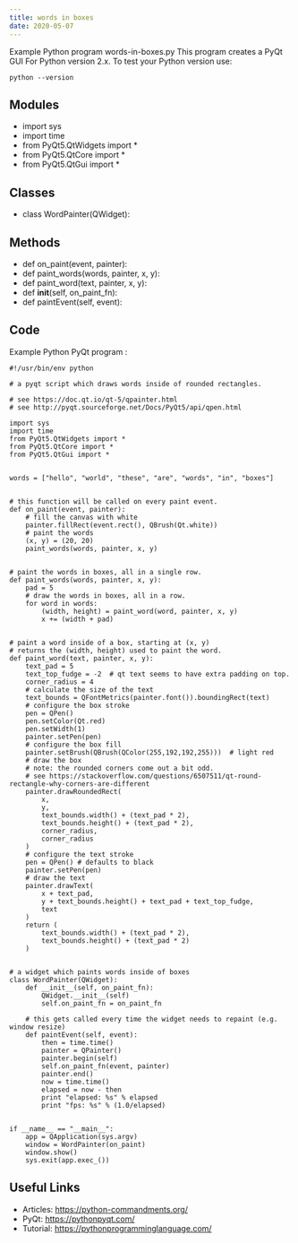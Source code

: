 ```yaml
---
title: words in boxes
date: 2020-05-07
---
```

Example Python program words-in-boxes.py
This program creates a PyQt GUI
For Python version 2.x.
To test your Python version use:

    python --version

## Modules

* import sys
* import time
* from PyQt5.QtWidgets import *
* from PyQt5.QtCore import *
* from PyQt5.QtGui import *

## Classes

* class WordPainter(QWidget):

## Methods

* def on_paint(event, painter):
* def paint_words(words, painter, x, y):
* def paint_word(text, painter, x, y):
* def __init__(self, on_paint_fn):
* def paintEvent(self, event):

## Code

Example Python PyQt program :

    #!/usr/bin/env python
    
    # a pyqt script which draws words inside of rounded rectangles.
    
    # see https://doc.qt.io/qt-5/qpainter.html
    # see http://pyqt.sourceforge.net/Docs/PyQt5/api/qpen.html
    
    import sys
    import time
    from PyQt5.QtWidgets import *
    from PyQt5.QtCore import *
    from PyQt5.QtGui import *
    
    
    words = ["hello", "world", "these", "are", "words", "in", "boxes"]
    
    
    # this function will be called on every paint event.
    def on_paint(event, painter):
        # fill the canvas with white
        painter.fillRect(event.rect(), QBrush(Qt.white))
        # paint the words
        (x, y) = (20, 20)
        paint_words(words, painter, x, y)
    
    
    # paint the words in boxes, all in a single row.
    def paint_words(words, painter, x, y):
        pad = 5
        # draw the words in boxes, all in a row.
        for word in words:
            (width, height) = paint_word(word, painter, x, y)
            x += (width + pad)
    
    
    # paint a word inside of a box, starting at (x, y)
    # returns the (width, height) used to paint the word.
    def paint_word(text, painter, x, y):
        text_pad = 5
        text_top_fudge = -2  # qt text seems to have extra padding on top.
        corner_radius = 4
        # calculate the size of the text
        text_bounds = QFontMetrics(painter.font()).boundingRect(text)
        # configure the box stroke
        pen = QPen()
        pen.setColor(Qt.red)
        pen.setWidth(1)
        painter.setPen(pen)
        # configure the box fill
        painter.setBrush(QBrush(QColor(255,192,192,255)))  # light red
        # draw the box
        # note: the rounded corners come out a bit odd.
        # see https://stackoverflow.com/questions/6507511/qt-round-rectangle-why-corners-are-different
        painter.drawRoundedRect(
            x,
            y,
            text_bounds.width() + (text_pad * 2),
            text_bounds.height() + (text_pad * 2),
            corner_radius,
            corner_radius
        )
        # configure the text stroke
        pen = QPen() # defaults to black
        painter.setPen(pen)
        # draw the text
        painter.drawText(
            x + text_pad,
            y + text_bounds.height() + text_pad + text_top_fudge,
            text
        )
        return (
            text_bounds.width() + (text_pad * 2),
            text_bounds.height() + (text_pad * 2)
        )
    
    
    # a widget which paints words inside of boxes
    class WordPainter(QWidget):
        def __init__(self, on_paint_fn):
            QWidget.__init__(self)
            self.on_paint_fn = on_paint_fn
        
        # this gets called every time the widget needs to repaint (e.g. window resize)
        def paintEvent(self, event):
            then = time.time()
            painter = QPainter()
            painter.begin(self)
            self.on_paint_fn(event, painter)
            painter.end()
            now = time.time()
            elapsed = now - then
            print "elapsed: %s" % elapsed
            print "fps: %s" % (1.0/elapsed)
    
    
    if __name__ == "__main__":
        app = QApplication(sys.argv)
        window = WordPainter(on_paint)
        window.show()
        sys.exit(app.exec_())

## Useful Links

- Articles: https://python-commandments.org/
- PyQt: https://pythonpyqt.com/
- Tutorial: https://pythonprogramminglanguage.com/
